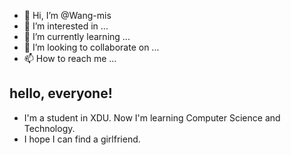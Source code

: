 - 👋 Hi, I’m @Wang-mis
- 👀 I’m interested in ...
- 🌱 I’m currently learning ...
- 💞️ I’m looking to collaborate on ...
- 📫 How to reach me ...

<!---
Wang-mis/Wang-mis is a ✨ special ✨ repository because its `README.md` (this file) appears on your GitHub profile.
You can click the Preview link to take a look at your changes.
--->

## hello, everyone!
- I'm a student in XDU. Now I'm learning Computer Science and Technology.
- I hope I can find a girlfriend.
